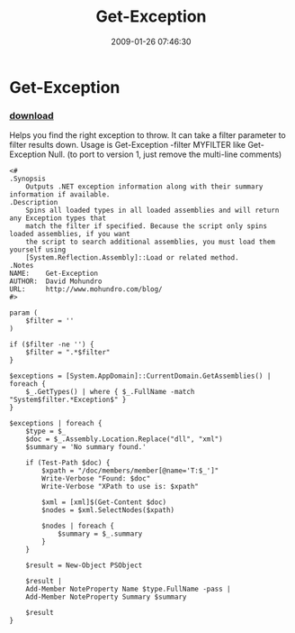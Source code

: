 ﻿---
pid:            827
parent:         0
children:       
poster:         David Mohundro
title:          Get-Exception
date:           2009-01-26 07:46:30
description:    Helps you find the right exception to throw. It can take a filter parameter to filter results down. Usage is Get-Exception -filter MYFILTER like Get-Exception Null. (to port to version 1, just remove the multi-line comments)
format:         posh
---

# Get-Exception

### [download](827.ps1)  

Helps you find the right exception to throw. It can take a filter parameter to filter results down. Usage is Get-Exception -filter MYFILTER like Get-Exception Null. (to port to version 1, just remove the multi-line comments)

```posh
<#
.Synopsis
	Outputs .NET exception information along with their summary information if available.
.Description
	Spins all loaded types in all loaded assemblies and will return any Exception types that
	match the filter if specified. Because the script only spins loaded assemblies, if you want
	the script to search additional assemblies, you must load them yourself using
	[System.Reflection.Assembly]::Load or related method.
.Notes
NAME:    Get-Exception
AUTHOR:  David Mohundro
URL:     http://www.mohundro.com/blog/
#>

param (
	$filter = ''
)

if ($filter -ne '') {
	$filter = ".*$filter"
}

$exceptions = [System.AppDomain]::CurrentDomain.GetAssemblies() | foreach { 
	$_.GetTypes() | where { $_.FullName -match "System$filter.*Exception$" }
}

$exceptions | foreach {
	$type = $_
	$doc = $_.Assembly.Location.Replace("dll", "xml")
	$summary = 'No summary found.'

	if (Test-Path $doc) {
		$xpath = "/doc/members/member[@name='T:$_']"
		Write-Verbose "Found: $doc"
		Write-Verbose "XPath to use is: $xpath"

		$xml = [xml]$(Get-Content $doc)
		$nodes = $xml.SelectNodes($xpath)

		$nodes | foreach { 
			$summary = $_.summary
		} 
	}

	$result = New-Object PSObject

	$result | 
	Add-Member NoteProperty Name $type.FullName -pass |
	Add-Member NoteProperty Summary $summary

	$result
}

```
